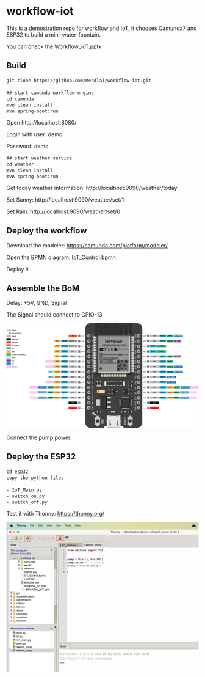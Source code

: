 # workflow-iot

This is a demostration repo for workflow and IoT, it chooses Camunda7 and ESP32 to build a mini-water-fountain.

You can check the Workflow_IoT.pptx

## Build

    git clone https://github.com/meadlai/workflow-iot.git 
    
    ## start camunda workflow engine
    cd camunda
    mvn clean install
    mvn spring-boot:run

Open http://localhost:8080/

Login with user: demo

Password: demo

    ## start weather service
    cd weather
    mvn clean install
    mvn spring-boot:run
    
Get today weather information: http://localhost:9090/weather/today

Set Sunny: http://localhost:9090/weather/set/1

Set Rain: http://localhost:9090/weather/set/0
    
    
## Deploy the workflow

Download the modeler: https://camunda.com/platform/modeler/

Open the BPMN diagram: IoT_Control.bpmn

Deploy it

## Assemble the BoM

Delay: +5V, GND, Signal

The Signal should connect to GPIO-13

![ESP32](/ESP32.png?raw=true "ESP32 GPIO")

Connect the pump power.

## Deploy the ESP32

    cd esp32
    copy the python files
    
    - IoT_Main.py
    - switch_on.py
    - switch_off.py
    
Test it with Thonny: https://thonny.org/

![Thonny Debug](/Thonny_Test.png?raw=true "Thonny Debug")





